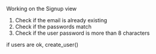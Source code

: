 Working on the Signup view
1. Check if the email is already existing
2. Check if the passwords match
3. Check if the user password is more than 8 characters

if users are ok, create_user()